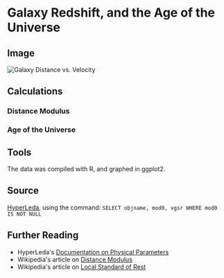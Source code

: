 # Galaxy Redshift, and the Age of the Universe

## Image

![Galaxy Distance vs. Velocity](https://raw.githubusercontent.com/zonination/galaxies/master/galaxies.png)

## Calculations

### Distance Modulus

### Age of the Universe

## Tools

The data was compiled with R, and graphed in ggplot2.

## Source

[HyperLeda](http://leda.univ-lyon1.fr/leda/fullsql.html), using the command: `SELECT objname, mod0, vgsr WHERE mod0 IS NOT NULL`

## Further Reading

* HyperLeda's [Documentation on Physical Parameters](http://leda.univ-lyon1.fr/leda/table.html)
* Wikipedia's article on [Distance Modulus](https://en.wikipedia.org/wiki/Distance_modulus)
* Wikipedia's article on [Local Standard of Rest](https://en.wikipedia.org/wiki/Local_standard_of_rest)
